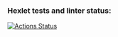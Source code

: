 ### Hexlet tests and linter status:
[![Actions Status](https://github.com/Shdk91/frontend-project-44/actions/workflows/hexlet-check.yml/badge.svg)](https://github.com/Shdk91/frontend-project-44/actions)